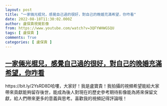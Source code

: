 ```yaml
---
layout: post
title: "一家倆光棍兒，感覺自己過的很好，對自己的晚婚充滿希望，你咋看"
date: 2022-08-18T11:30:02.000Z
author: 盧保貴視覺影像
from: https://www.youtube.com/watch?v=3QFYWHWGSQU
tags: [ 盧保貴 ]
comments: True
categories: [ 盧保貴 ]
---
```

<!--1660822202000-->
[一家倆光棍兒，感覺自己過的很好，對自己的晚婚充滿希望，你咋看](https://www.youtube.com/watch?v=3QFYWHWGSQU)
------

<div>
https://bit.ly/2YsRD8D哈嘍，大家好！我是盧寶貴！我拍攝的視頻希望能給大家帶來貢獻能夠留存後世，能成為後人對現在的歷史參考期待影像能為將來保留文獻，給人們帶來更多的意義與思考。喜歡我的視頻記得評論哦！
</div>
